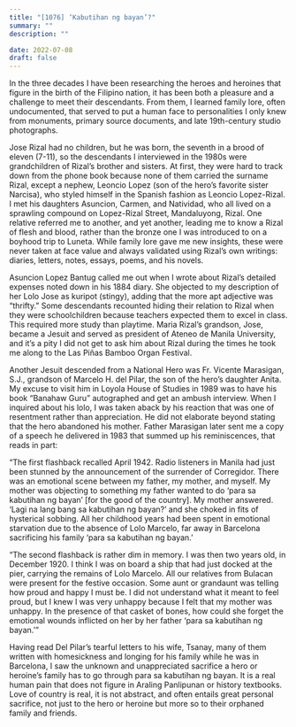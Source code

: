 ```yaml
---
title: "[1076] ‘Kabutihan ng bayan’?"
summary: ""
description: ""

date: 2022-07-08
draft: false
---
```


In the three decades I have been researching the heroes and heroines that figure in the birth of the Filipino nation, it has been both a pleasure and a challenge to meet their descendants. From them, I learned family lore, often undocumented, that served to put a human face to personalities I only knew from monuments, primary source documents, and late 19th-century studio photographs.

Jose Rizal had no children, but he was born, the seventh in a brood of eleven (7-11), so the descendants I interviewed in the 1980s were grandchildren of Rizal’s brother and sisters. At first, they were hard to track down from the phone book because none of them carried the surname Rizal, except a nephew, Leoncio Lopez (son of the hero’s favorite sister Narcisa), who styled himself in the Spanish fashion as Leoncio Lopez-Rizal. I met his daughters Asuncion, Carmen, and Natividad, who all lived on a sprawling compound on Lopez-Rizal Street, Mandaluyong, Rizal. One relative referred me to another, and yet another, leading me to know a Rizal of flesh and blood, rather than the bronze one I was introduced to on a boyhood trip to Luneta. While family lore gave me new insights, these were never taken at face value and always validated using Rizal’s own writings: diaries, letters, notes, essays, poems, and his novels.

Asuncion Lopez Bantug called me out when I wrote about Rizal’s detailed expenses noted down in his 1884 diary. She objected to my description of her Lolo Jose as kuripot (stingy), adding that the more apt adjective was “thrifty.” Some descendants recounted hiding their relation to Rizal when they were schoolchildren because teachers expected them to excel in class. This required more study than playtime. Maria Rizal’s grandson, Jose, became a Jesuit and served as president of Ateneo de Manila University, and it’s a pity I did not get to ask him about Rizal during the times he took me along to the Las Piñas Bamboo Organ Festival.

Another Jesuit descended from a National Hero was Fr. Vicente Marasigan, S.J., grandson of Marcelo H. del Pilar, the son of the hero’s daughter Anita. My excuse to visit him in Loyola House of Studies in 1989 was to have his book “Banahaw Guru” autographed and get an ambush interview. When I inquired about his lolo, I was taken aback by his reaction that was one of resentment rather than appreciation. He did not elaborate beyond stating that the hero abandoned his mother. Father Marasigan later sent me a copy of a speech he delivered in 1983 that summed up his reminiscences, that reads in part:

“The first flashback recalled April 1942. Radio listeners in Manila had just been stunned by the announcement of the surrender of Corregidor. There was an emotional scene between my father, my mother, and myself. My mother was objecting to something my father wanted to do ‘para sa kabutihan ng bayan’ [for the good of the country]. My mother answered. ‘Lagi na lang bang sa kabutihan ng bayan?’ and she choked in fits of hysterical sobbing. All her childhood years had been spent in emotional starvation due to the absence of Lolo Marcelo, far away in Barcelona sacrificing his family ‘para sa kabutihan ng bayan.’

“The second flashback is rather dim in memory. I was then two years old, in December 1920. I think I was on board a ship that had just docked at the pier, carrying the remains of Lolo Marcelo. All our relatives from Bulacan were present for the festive occasion. Some aunt or grandaunt was telling how proud and happy I must be. I did not understand what it meant to feel proud, but I knew I was very unhappy because I felt that my mother was unhappy. In the presence of that casket of bones, how could she forget the emotional wounds inflicted on her by her father ‘para sa kabutihan ng bayan.’”

Having read Del Pilar’s tearful letters to his wife, Tsanay, many of them written with homesickness and longing for his family while he was in Barcelona, I saw the unknown and unappreciated sacrifice a hero or heroine’s family has to go through para sa kabutihan ng bayan. It is a real human pain that does not figure in Araling Panlipunan or history textbooks. Love of country is real, it is not abstract, and often entails great personal sacrifice, not just to the hero or heroine but more so to their orphaned family and friends.

